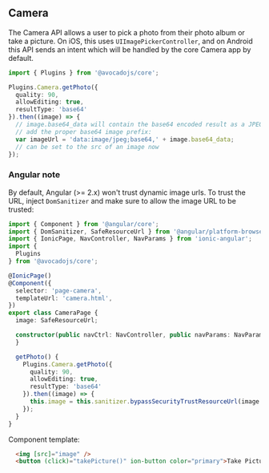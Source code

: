 ## Camera

The Camera API allows a user to pick a photo from their photo album or take a picture. On iOS, this uses `UIImagePickerController`, and on Android this
API sends an intent which will be handled by the core Camera app by default.

```typescript
import { Plugins } from '@avocadojs/core';

Plugins.Camera.getPhoto({
  quality: 90,
  allowEditing: true,
  resultType: 'base64'
}).then((image) => {
  // image.base64_data will contain the base64 encoded result as a JPEG. Make sure to
  // add the proper base64 image prefix:
  var imageUrl = 'data:image/jpeg;base64,' + image.base64_data;
  // can be set to the src of an image now
});
```

### Angular note

By default, Angular (>= 2.x) won't trust dynamic image urls. To trust the URL, inject `DomSanitizer` and make sure to allow the 
image URL to be trusted:

```typescript
import { Component } from '@angular/core';
import { DomSanitizer, SafeResourceUrl } from '@angular/platform-browser';
import { IonicPage, NavController, NavParams } from 'ionic-angular';
import {
  Plugins
} from '@avocadojs/core';

@IonicPage()
@Component({
  selector: 'page-camera',
  templateUrl: 'camera.html',
})
export class CameraPage {
  image: SafeResourceUrl;

  constructor(public navCtrl: NavController, public navParams: NavParams, private zone: NgZone, private sanitizer: DomSanitizer) {
  }

  getPhoto() {
    Plugins.Camera.getPhoto({
      quality: 90,
      allowEditing: true,
      resultType: 'base64'
    }).then((image) => {
      this.image = this.sanitizer.bypassSecurityTrustResourceUrl(image && ('data:image/jpeg;base64,' + image.base64_data));
    });
  }
}
```

Component template:

```html
  <img [src]="image" />
  <button (click)="takePicture()" ion-button color="primary">Take Picture</button>
```